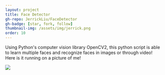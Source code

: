 ```yaml
---
layout: project
title: Face Detector
gh-repo: JerrickLiu/FaceDetector
gh-badge: [star, fork, follow]
thumbnail-img: /assets/img/jerrick.png
order: 10
---
```



Using Python's computer vision library OpenCV2, this python script is able to learn multiple faces and recognize faces in images or through video! Here is it running on a picture of me!

![](/assets/img/jerrick.png)